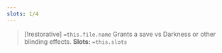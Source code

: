 ```yaml
---
slots: 1/4
---
```


> [!restorative] `=this.file.name`
> Grants a save vs Darkness or other blinding effects. 
> **Slots:** `=this.slots`









